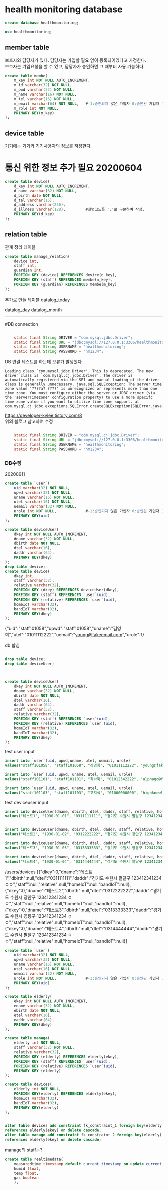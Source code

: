 # health monitoring database
```sql
create database healthmonitoring;

use healthmonitoring;
```
## member table
보호자와 담당자가 있다. 담당자는 가입할 필요 없이 등록되어있다고 가정한다.<br>
보호자는 가입요청을 할 수 있고, 담당자가 승인하면 그 때부터 사용 가능하다.
```sql
create table membe(
	m_key int NOT NULL AUTO_INCREMENT,
    m_id varchar(32) NOT NULL,
    m_pwd varchar(32) NOT NULL,
    m_name varchar(16) NOT NULL,	
    m_tel varchar(16) NOT NULL,
    m_email varchar(64) NOT NULL,	#-1:승인되지 않은 가입자 0:승인된 가입자 1:담당자
    m_role int NOT NULL,
    PRIMARY KEY(m_key)
);
```
## device table
기기에는 기기와 기기사용자의 정보를 저장한다.<br>
# 통신 위한 정보 추가 필요 20200604<br>

```sql
create table device(
	d_key int NOT NULL AUTO_INCREMENT,
    d_name varchar(32) NOT NULL,
    d_birth date NOT NULL,
    d_tel varchar(16),
    d_address varchar(256),
    d_illness varchar(128),			#질병코드를 ';'로 구분하여 작성.
    PRIMARY KEY(d_key)
);
```
## relation table
관계 정리 테이블
```sql 
create table manage_relation(
	device int,
    staff int,
    guardian int,
	FOREIGN KEY (device) REFERENCES device(d_key),
    FOREIGN KEY (staff) REFERENCES membe(m_key),
    FOREIGN KEY (guardian) REFERENCES membe(m_key)
);
```

추가로 만들 테이블
datalog_today

datalog_day
datalog_month



-------------
#DB connection


```java

    static final String DRIVER = "com.mysql.jdbc.Driver";
    static final String URL = "jdbc:mysql://127.0.0.1:3306/healthmonitoring";
    static final String USERNAME = "healthmonitoring";
    static final String PASSWORD = "hm1234";

```
DB 연결 테스트를 하는데 오류가 발생했다.
```
Loading class `com.mysql.jdbc.Driver'. This is deprecated. The new driver class is `com.mysql.cj.jdbc.Driver'. The driver is automatically registered via the SPI and manual loading of the driver class is generally unnecessary. java.sql.SQLException: The server time zone value '????α? ????' is unrecognized or represents more than one time zone. You must configure either the server or JDBC driver (via the 'serverTimezone' configuration property) to use a more specifc time zone value if you want to utilize time zone support. at com.mysql.cj.jdbc.exceptions.SQLError.createSQLException(SQLError.java:129)
```


https://developer-kylee.tistory.com/8<br>
위의 블로그 참고하여 수정
```java

    static final String DRIVER = "com.mysql.cj.jdbc.Driver";
    static final String URL = "jdbc:mysql://127.0.0.1:3306/healthmonitoring?serverTimezone=UTC";
    static final String USERNAME = "healthmonitoring";
    static final String PASSWORD = "hm1234";

```




### DB수정
20200611
```sql
create table `user`(
    uid varchar(32) NOT NULL,
    upwd varchar(32) NOT NULL,
    uname varchar(16) NOT NULL, 
    utel varchar(16) NOT NULL,
    uemail varchar(32) NOT NULL,    
    urole int NOT NULL,             #-1:승인되지 않은 가입자 0:승인된 가입자 1:담당자
    PRIMARY KEY(uid)
);

create table deviceUser(
    dkey int NOT NULL AUTO_INCREMENT,
    dname varchar(32) NOT NULL,
    dbirth date NOT NULL,
    dtel varchar(16),
    daddr varchar(64),
    PRIMARY KEY(dkey)
);
drop table device;
create table device(
    dkey int,
    staff varchar(32),
    relative varchar(32),
    FOREIGN KEY (dkey) REFERENCES deviceUser(dkey),
    FOREIGN KEY (staff) REFERENCES `user`(uid),
    FOREIGN KEY (relative) REFERENCES `user`(uid),
    homeIoT varchar(32),
    bandIoT varchar(32),
    PRIMARY KEY(dkey)
);
```
{"uid":"staff101058","upwd":"staff101058","uname":"김영희","utel":"01011112222","uemail":"young@fakeemail.com","urole":1}

db 합침
```sql

drop table device;
drop table deviceUser;



create table deviceUser(
    dkey int NOT NULL AUTO_INCREMENT,
    dname varchar(32) NOT NULL,
    dbirth date NOT NULL,
    dtel varchar(16),
    daddr varchar(64),
    staff varchar(32),
    relative varchar(32),
    FOREIGN KEY (staff) REFERENCES `user`(uid),
    FOREIGN KEY (relative) REFERENCES `user`(uid),
    homeIoT varchar(32),
    bandIoT varchar(32),
    PRIMARY KEY(dkey)
);
```

test user input
```sql
insert into `user`(uid, upwd,uname, utel, uemail, urole)
values("staff101058", "staff101058", "김영희", "01011112222", "young@fakeemail.com", "1");

insert into `user`(uid, upwd, uname, utel, uemail, urole)
values("staff101101", "staff101101", "최바둑", "01012342222", "alphago@fakeemail.com", "1");

insert into `user`(uid, upwd, uname, utel, uemail, urole)
values("staff101103", "staff101103", "고지식", "01000000000", "highknowledge@fakeemail.com", "1");
```

test deviceuser input
```sql
insert into deviceUser(dname, dbirth, dtel, daddr, staff, relative, homeIoT, bandIoT)
values("테스트1", "1930-01-01", "0311111111", "경기도 수원시 팔달구 123412341234 ㅇㅇ", "staff101058", null, "0.0.0.0", "0.0.0.0");


insert into deviceUser(dname, dbirth, dtel, daddr, staff, relative, homeIoT, bandIoT)
values("테스트2", "1930-01-02", "0312222222", "경기도 수원시 장안구 123412341234 ㅇㅇ", "staff101058", null, "0.0.0.0", "0.0.0.0");

insert into deviceUser(dname, dbirth, dtel, daddr, staff, relative, homeIoT, bandIoT)
values("테스트3", "1930-01-03", "0313333333", "경기도 수원시 영통구 123412341234 ㅇㅇ", "staff101058",null, "0.0.0.0", "0.0.0.0");

insert into deviceUser(dname, dbirth, dtel, daddr, staff, relative, homeIoT, bandIoT)
values("테스트4", "1930-01-04", "0314444444", "경기도 수원시 팔달구 123412341234 ㅇㅇ", "staff101058", null, "0.0.0.0", "0.0.0.0");
```

/users/devices
[{"dkey":0,"dname":"테스트1","dbirth":null,"dtel":"0311111111","daddr":"경기도 수원시 팔달구 123412341234 ㅇㅇ","staff":null,"relative":null,"homeIoT":null,"bandIoT":null},{"dkey":0,"dname":"테스트2","dbirth":null,"dtel":"0312222222","daddr":"경기도 수원시 장안구 123412341234 ㅇㅇ","staff":null,"relative":null,"homeIoT":null,"bandIoT":null},{"dkey":0,"dname":"테스트3","dbirth":null,"dtel":"0313333333","daddr":"경기도 수원시 영통구 123412341234 ㅇㅇ","staff":null,"relative":null,"homeIoT":null,"bandIoT":null},{"dkey":0,"dname":"테스트4","dbirth":null,"dtel":"0314444444","daddr":"경기도 수원시 팔달구 123412341234 ㅇㅇ","staff":null,"relative":null,"homeIoT":null,"bandIoT":null}]


```sql
create table `user`(
    uid varchar(32) NOT NULL,
    upwd varchar(32) NOT NULL,
    uname varchar(16) NOT NULL, 
    utel varchar(16) NOT NULL,
    uemail varchar(32) NOT NULL,    
    urole int NOT NULL,             #-1:승인되지 않은 가입자 0:승인된 가입자 1:담당자
    PRIMARY KEY(uid)
);

create table elderly(
    ekey int NOT NULL AUTO_INCREMENT,
    ename varchar(32) NOT NULL,
    ebirth date NOT NULL,
    etel varchar(16),
    eaddr varchar(64),
    PRIMARY KEY(dkey)
);

create table manage(
    elderly int NOT NULL,
    staff varchar(32) NOT NULL,
    relative varchar(32),
    FOREIGN KEY (elderly) REFERENCES elderly(ekey),
    FOREIGN KEY (staff) REFERENCES `user`(uid),
    FOREIGN KEY (relative) REFERENCES `user`(uid),
    PRIMARY KEY (elderly)
);

create table devices(
    elderly int NOT NULL,
    FOREIGN KEY(elderly) REFERENCES elderly(ekey),
    homeIoT varchar(32),
    bandIoT varchar(32),
    PRIMARY KEY(elderly)
);

```



```sql

alter table devices add constraint fk_constraint_1 foreign key(elderly) 
references elderly(ekey) on delete cascade;
alter table manage add constraint fk_constraint_2 foreign key(elderly) 
references elderly(ekey) on delete cascade;
```
manage의 staff는?




```sql
create table realtimedata(
    measuredtime timestamp default current_timestamp on update current_timestamp,
    humid float,
    temp float,
    gas boolean
    );
```